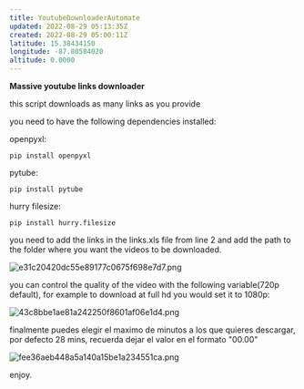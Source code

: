 ```yaml
---
title: YoutubeDownloaderAutomate
updated: 2022-08-29 05:13:35Z
created: 2022-08-29 05:00:11Z
latitude: 15.38434150
longitude: -87.80584020
altitude: 0.0000
---
```


**Massive youtube links downloader**

this script downloads as many links as you provide

you need to have the following dependencies installed:

openpyxl:

`pip install openpyxl`

pytube:

`pip install pytube`

hurry filesize:

`pip install hurry.filesize`

you need to add the links in the links.xls file from line 2 and add the path to the folder where you want the videos to be downloaded.

![e31c20420dc55e89177c0675f698e7d7.png](../../_resources/e31c20420dc55e89177c0675f698e7d7.png)

you can control the quality of the video with the following variable(720p default), for example to download at full hd you would set it to 1080p:

![43c8bbe1ae81a242250f8601af06e1d4.png](../../_resources/43c8bbe1ae81a242250f8601af06e1d4.png)

finalmente puedes elegir el maximo de minutos a los que quieres descargar, por defecto 28 mins, recuerda dejar el valor en el formato "00.00"

![fee36aeb448a5a140a15be1a234551ca.png](../../_resources/fee36aeb448a5a140a15be1a234551ca.png)

enjoy.